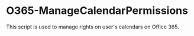 # O365-ManageCalendarPermissions
This script is used to manage rights on user's calendars on Office 365.
